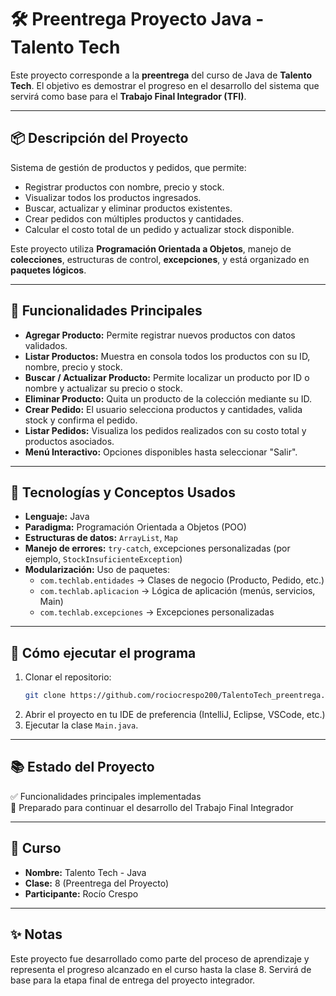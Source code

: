 # 🛠️ Preentrega Proyecto Java - Talento Tech

Este proyecto corresponde a la **preentrega** del curso de Java de **Talento Tech**. El objetivo es demostrar el progreso en el desarrollo del sistema que servirá como base para el **Trabajo Final Integrador (TFI)**.

---

## 📦 Descripción del Proyecto

Sistema de gestión de productos y pedidos, que permite:

- Registrar productos con nombre, precio y stock.
- Visualizar todos los productos ingresados.
- Buscar, actualizar y eliminar productos existentes.
- Crear pedidos con múltiples productos y cantidades.
- Calcular el costo total de un pedido y actualizar stock disponible.

Este proyecto utiliza **Programación Orientada a Objetos**, manejo de **colecciones**, estructuras de control, **excepciones**, y está organizado en **paquetes lógicos**.

---

## 🚀 Funcionalidades Principales

- **Agregar Producto:** Permite registrar nuevos productos con datos validados.
- **Listar Productos:** Muestra en consola todos los productos con su ID, nombre, precio y stock.
- **Buscar / Actualizar Producto:** Permite localizar un producto por ID o nombre y actualizar su precio o stock.
- **Eliminar Producto:** Quita un producto de la colección mediante su ID.
- **Crear Pedido:** El usuario selecciona productos y cantidades, valida stock y confirma el pedido.
- **Listar Pedidos:** Visualiza los pedidos realizados con su costo total y productos asociados.
- **Menú Interactivo:** Opciones disponibles hasta seleccionar "Salir".

---

## 🧱 Tecnologías y Conceptos Usados

- **Lenguaje:** Java
- **Paradigma:** Programación Orientada a Objetos (POO)
- **Estructuras de datos:** `ArrayList`, `Map`
- **Manejo de errores:** `try-catch`, excepciones personalizadas (por ejemplo, `StockInsuficienteException`)
- **Modularización:** Uso de paquetes:
  - `com.techlab.entidades` → Clases de negocio (Producto, Pedido, etc.)
  - `com.techlab.aplicacion` → Lógica de aplicación (menús, servicios, Main)
  - `com.techlab.excepciones` → Excepciones personalizadas

---

## 🧪 Cómo ejecutar el programa

1. Clonar el repositorio:
   ```bash
   git clone https://github.com/rociocrespo200/TalentoTech_preentrega.git
   ```
2. Abrir el proyecto en tu IDE de preferencia (IntelliJ, Eclipse, VSCode, etc.)
3. Ejecutar la clase `Main.java`.

---

## 📚 Estado del Proyecto

✅ Funcionalidades principales implementadas  
🧩 Preparado para continuar el desarrollo del Trabajo Final Integrador

---

## 📅 Curso

- **Nombre:** Talento Tech - Java
- **Clase:** 8 (Preentrega del Proyecto)
- **Participante:** Rocío Crespo

---

## ✨ Notas

Este proyecto fue desarrollado como parte del proceso de aprendizaje y representa el progreso alcanzado en el curso hasta la clase 8. Servirá de base para la etapa final de entrega del proyecto integrador.

